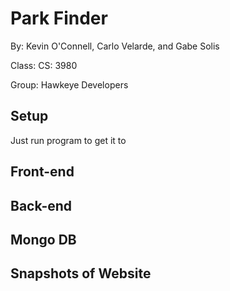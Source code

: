 # Park Finder

By: Kevin O'Connell, Carlo Velarde, and Gabe Solis

Class: CS: 3980

Group: Hawkeye Developers

## Setup

Just run program to get it to 

## Front-end

## Back-end

## Mongo DB

## Snapshots of Website



